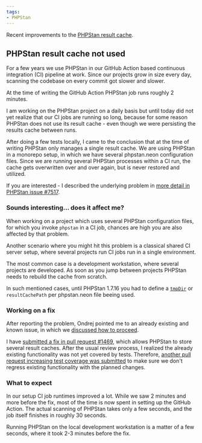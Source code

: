 ```yaml
---
tags:
- PHPStan
---
```


Recent improvements to the [PHPStan result cache](https://phpstan.org/user-guide/result-cache).

## PHPStan result cache not used

For a few years we use PHPStan in our GitHub Action based continuous integration (CI) pipeline at work.
Since our projects grow in size every day, scanning the codebase on every commit got slower and slower.

At the time of writing the GitHub Action PHPStan job runs roughly 2 minutes.

I am working on the PHPStan project on a daily basis but until today did not yet realize that our CI jobs are running so long,
because for some reason PHPStan does not use its result cache - even though we were persisting the results cache between runs.

After doing a few tests locally, I came to the conclusion that at the time of writing PHPStan only manages a single result cache.
We are using PHPStan in a monorepo setup, in which we have several phpstan.neon configuration files.
Since we are running several PHPStan processes within a CI run, the cache gets overwritten over and over again,
but is never restored and utilized.

If you are interested - I described the underlying problem in [more detail in PHPStan issue #7517](https://github.com/phpstan/phpstan/issues/7517).


### Sounds interesting... does it affect me?

When working on a project which uses several PHPStan configuration files, for which you invoke `phpstan` in a CI job,
chances are high you are also affected by that problem.

Another scenario where you might hit this problem is a classical shared CI server setup, where several projects run CI jobs run in a single environment.

The most common case is a development workstation, where several projects are developed. As soon as you jump between projects PHPStan needs to rebuild the cache from scratch.

In such mentioned cases, until PHPStan 1.7.16 you had to define a [`tmpDir`](https://phpstan.org/config-reference#caching) or `resultCachePath` per phpstan.neon file beeing used.


### Working on a fix

After reporting the problem, Ondrej pointed me to an already existing and known issue, in which we [discussed how to proceed](https://github.com/phpstan/phpstan/issues/7379#issuecomment-1164140188).

I have [submitted a fix in pull request #1469](https://github.com/phpstan/phpstan-src/pull/1469), which allows PHPStan to store several result caches.
After the usual review process, I realized the already existing functionality was not yet covered by tests.
Therefore, [another pull request increasing test coverage was submitted](https://github.com/phpstan/phpstan-src/pull/1475) to make sure we don't regress existing functionality with the planned changes.


### What to expect

In our setup CI job runtimes improved a lot. While we saw 2 minutes and more before the fix, most of the time is now spent in setting up the GitHub Action.
The actual scanning of PHPStan takes only a few seconds, and the job itself finishes in roughly 30 seconds.

Running PHPStan on the local development workstation is a matter of a few seconds, where it took 2-3 minutes before the fix.